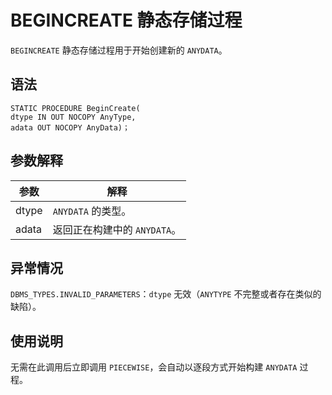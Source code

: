 BEGINCREATE 静态存储过程 
=======================================

`BEGINCREATE` 静态存储过程用于开始创建新的 `ANYDATA`。

语法 
-----------------------

```unknow
STATIC PROCEDURE BeginCreate(
dtype IN OUT NOCOPY AnyType,
adata OUT NOCOPY AnyData)；
```



参数解释 
-------------------------



|  参数   |         解释          |
|-------|---------------------|
| dtype | `ANYDATA` 的类型。      |
| adata | 返回正在构建中的 `ANYDATA`。 |



异常情况 
-------------------------

`DBMS_TYPES.INVALID_PARAMETERS`：`dtype` 无效（`ANYTYPE` 不完整或者存在类似的缺陷）。

使用说明 
-------------------------

无需在此调用后立即调用 `PIECEWISE`，会自动以逐段方式开始构建 `ANYDATA` 过程。
